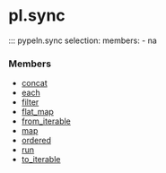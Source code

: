 
# pl.sync

::: pypeln.sync
    selection:
      members:
        - na


### Members
* [concat](concat.md)
* [each](each.md)
* [filter](filter.md)
* [flat_map](flat_map.md)
* [from_iterable](from_iterable.md)
* [map](map.md)
* [ordered](ordered.md)
* [run](run.md)
* [to_iterable](to_iterable.md)

